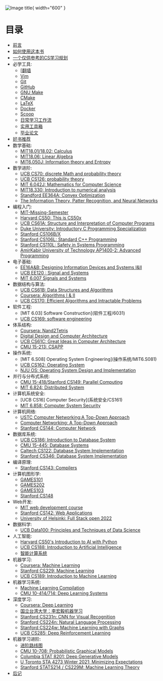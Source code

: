![Image title](https://comsci1024.github.io/cs-self-learning/images/title.png){ width="600" }

# 目录

  - [前言](前言)
  - [如何使用这本书](使用指南)
  - [一个仅供参考的CS学习规划](CS学习规划)
  - 必学工具:
      - [[翻墙](必学工具/翻墙.md)
      - [Vim](必学工具/Vim)
      - [Git](必学工具/Git)
      - [GitHub](必学工具/GitHub)
      - [GNU Make](必学工具/GNU_Make)
      - [CMake](必学工具/CMake)
      - [LaTeX](必学工具/LaTeX)
      - [Docker](必学工具/Docker)
      - [Scoop](必学工具/Scoop)
      - [日常学习工作流](必学工具/workflow)
      - [实用工具箱](必学工具/tools)
      - [毕业论文](必学工具/thesis)
  - [好书推荐](好书推荐)
  - 数学基础:
      - [MIT18.01/18.02: Calculus](数学基础/MITmaths)
      - [MIT18.06: Linear Algebra](数学基础/MITLA)
      - [MIT6.050J: Information theory and Entropy](数学基础/information)
  - 数学进阶:
      - [UCB CS70: discrete Math and probability theory](数学进阶/CS70)
      - [UCB CS126: probability theory](数学进阶/CS126)
      - [MIT 6.042J: Mathematics for Computer Science](数学进阶/6.042J)
      - [MIT18.330: Introduction to numerical analysis](数学进阶/numerical)
      - [Standford EE364A: Convex Optimization](数学进阶/convex)
      - [The Information Theory, Patter Recognition, and Neural Networks](数学进阶/The_Information_Theory_Pattern_Recognition_and_Neural_Networks)
  - 编程入门:
      - [MIT-Missing-Semester](编程入门/MIT-Missing-Semester)
      - [Harvard CS50: This is CS50x](编程入门/CS50)
      - [UCB CS61A: Structure and Interpretation of Computer Programs](编程入门/CS61A)
      - [Duke University: Introductory C Programming Specialization](编程入门/Duke-Coursera-Intro-C)
      - [Stanford CS106B/X](编程入门/CS106B_CS106X)
      - [Stanford CS106L: Standard C++ Programming](编程入门/CS106L)
      - [Stanford CS110L: Safety in Systems Programming](编程入门/CS110L)
      - [AmirKabir University of Technology AP1400-2: Advanced Programming](编程入门/AUT1400)
  - 电子基础:
      - [EE16A&B: Designing Information Devices and Systems I&II](电子基础/EE16)
      - [UCB EE120 : Signal and Systems](电子基础/signal)
      - [MIT 6.007 Signals and Systems](电子基础/Signals_and_Systems_AVO)
  - 数据结构与算法:
      - [UCB CS61B: Data Structures and Algorithms](数据结构与算法/CS61B)
      - [Coursera: Algorithms I & II](数据结构与算法/Algo)
      - [UCB CS170: Efficient Algorithms and Intractable Problems](数据结构与算法/CS170)
  - 软件工程:
      - [MIT 6.03] Software Construction](软件工程/6031)
      - [UCB CS169: software engineering](软件工程/CS169)
  - 体系结构:
      - [Coursera: Nand2Tetris](体系结构/N2T)
      - [Digital Design and Computer Architecture](体系结构/DDCA)
      - [UCB CS61C: Great Ideas in Computer Architecture](体系结构/CS61C)
      - [CMU 15-213: CSAPP](体系结构/CSAPP)
  - 操作系统:
      - [MIT 6.S08] Operating System Engineering](操作系统/MIT6.S081)
      - [UCB CS162: Operating System](操作系统/CS162)
      - [NJU OS: Operating System Design and Implementation](操作系统/NJUOS)
  - 并行与分布式系统:
      - [CMU 15-418/Stanford CS149: Parallel Computing](并行与分布式系统/CS149)
      - [MIT 6.824: Distributed System](并行与分布式系统/MIT6.824)
  - 计算机系统安全:
      - [UCB CS16] Computer Security](系统安全/CS161)
      - [MIT 6.858: Computer System Security](系统安全/MIT6.858)
  - 计算机网络:
      - [USTC Computer Networking:A Top-Down Approach](计算机网络/topdown_ustc)
      - [Computer Networking: A Top-Down Approach](计算机网络/topdown)
      - [Stanford CS144: Computer Network](计算机网络/CS144)
  - 数据库系统:
      - [UCB CS186: Introduction to Database System](数据库系统/CS186)
      - [CMU 15-445: Database Systems](数据库系统/15445)
      - [Caltech CS122: Database System Implementation](数据库系统/CS122)
      - [Stanford CS346: Database System Implementation](数据库系统/CS346)
  - 编译原理:
      - [Stanford CS143: Compilers](编译原理/CS143)
  - 计算机图形学:
      - [GAMES101](计算机图形学/GAMES101)
      - [GAMES202](计算机图形学/GAMES202)
      - [GAMES103](计算机图形学/GAMES103)
      - [Stanford CS148](计算机图形学/CS148)
  - Web开发:
      - [MIT web development course](Web开发/mitweb)
      - [Stanford CS142: Web Applications](Web开发/CS142)
      - [University of Helsinki: Full Stack open 2022](Web开发/fullstackopen)
  - 数据科学:
      - [UCB Data100: Principles and Techniques of Data Science](数据科学/Data100)
  - 人工智能:
      - [Harvard CS50's Introduction to AI with Python](人工智能/CS50)
      - [UCB CS188: Introduction to Artificial Intelligence](人工智能/CS188)
      - [智能计算系统](人工智能/CYJ)
  - 机器学习:
      - [Coursera: Machine Learning](机器学习/ML)
      - [Stanford CS229: Machine Learning](机器学习/CS229)
      - [UCB CS189: Introduction to Machine Learning](机器学习/CS189)
  - 机器学习系统:
      - [Machine Learning Compilation](机器学习系统/MLC)
      - [CMU 10-414/714: Deep Learning Systems](机器学习系统/CMU10-414)
  - 深度学习:
      - [Coursera: Deep Learning](深度学习/CS230)
      - [国立台湾大学：李宏毅机器学习](深度学习/LHY)
      - [Stanford CS231n: CNN for Visual Recognition](深度学习/CS231)
      - [Stanford CS224n: Natural Language Processing](深度学习/CS224n)
      - [Stanford CS224w: Machine Learning with Graphs](深度学习/CS224w)
      - [UCB CS285: Deep Reinforcement Learning](深度学习/CS285)
  - 机器学习进阶:
      - [进阶路线图](机器学习进阶/roadmap)
      - [CMU 10-708: Probabilistic Graphical Models](机器学习进阶/CMU10-708)
      - [Columbia STAT 8201: Deep Generative Models](机器学习进阶/STAT8201)
      - [U Toronto STA 4273 Winter 2021: Minimizing Expectations](机器学习进阶/STA4273)
      - [Stanford STATS214 / CS229M: Machine Learning Theory](机器学习进阶/CS229M)
  - [后记](后记)